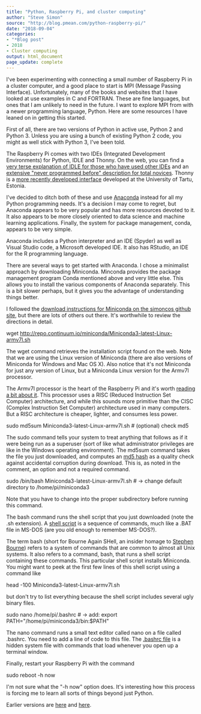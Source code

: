 ```yaml
---
title: "Python, Raspberry Pi, and cluster computing"
author: "Steve Simon"
source: "http://blog.pmean.com/python-raspberry-pi/"
date: "2018-09-04"
categories:
- "*Blog post"
- 2018
- Cluster computing
output: html_document
page_update: complete
---
```


I've been experimenting with connecting a small number of Raspberry Pi in a cluster computer, and a good place to start is MPI (Message Passing Interface). Unfortunately, many of the books and websites that I have looked at use examples in C and FORTRAN. These are fine languages, but ones that I am unlikely to need in the future. I want to explore MPI from with a newer programming language, Python. Here are some resources I have leaned on in getting this started.

<!---More--->

First of all, there are two versions of Python in active use, Python 2 and Python 3. Unless you are using a bunch of existing Python 2 code, you might as well stick with Python 3, I've been told.

The Raspberry Pi comes with two IDEs (Integrated Development Environments) for Python, IDLE and Thonny. On the web, you can find a [very terse explanation of IDLE for those who have used other IDEs][idl1] and an [extensive "never programmed before" description for total novices][ras1]. Thonny is a [more recently developed interface][tho1] developed at the University of Tartu, Estonia.

I've decided to ditch both of these and use [Anaconda][ana1] instead for all my Python programming needs. It's a decision I may come to regret, but Anaconda appears to be very popular and has more resources devoted to it. It also appears to be more closely oriented to data science and machine learning applications. Finally, the system for package management, conda, appears to be very simple.

Anaconda includes a Python interpreter and an IDE (Spyder) as well as Visual Studio code, a Microsoft developed IDE. It also has RStudio, an IDE for the R programming language.

There are several ways to get started with Anaconda. I chose a minimalist approach by downloading Miniconda. Minconda provides the package management program Conda mentioned above and very little else. This allows you to install the various components of Anaconda separately. This is a bit slower perhaps, but it gives you the advantage of understanding things better.

I followed the [download instructions for Miniconda on the simoncos github site][min1], but there are lots of others out there. It's worthwhile to review the directions in detail.

wget http://repo.continuum.io/miniconda/Miniconda3-latest-Linux-armv7l.sh

The wget command retrieves the installation script found on the web. Note that we are using the Linux version of Miniconda (there are also versions of Miniconda for Windows and Mac OS X). Also notice that it's not Miniconda for just any version of Linux, but a Miniconda Linux version for the Armv7l processor.

The Armv7l processor is the heart of the Raspberry Pi and it's worth [reading a bit about it][wik2]. This processor uses a RISC (Reduced Instruction Set Computer) architecture, and while this sounds more primitive than the CISC (Complex Instruction Set Computer) architecture used in many computers. But a RISC architecture is cheaper, lighter, and consumes less power.

sudo md5sum Miniconda3-latest-Linux-armv7l.sh # (optional) check md5

The sudo command tells your system to treat anything that follows as if it were being run as a superuser (sort of like what administrator privileges are like in the Windows operating environment). The md5sum command takes the file you just downloaded, and computes an [md5 hash][wik1] as a quality check against accidental corruption during download. This is, as noted in the comment, an option and not a required command.

sudo /bin/bash Miniconda3-latest-Linux-armv7l.sh # -> change default directory to /home/pi/miniconda3

Note that you have to change into the proper subdirectory before running this command.

The bash command runs the shell script that you just downloaded (note the .sh extension). A [shell script][she1] is a sequence of commands, much like a .BAT file in MS-DOS (are you old enough to remember MS-DOS?).

The term bash (short for Bourne Again SHell, an insider homage to [Stephen Bourne][bou1]) refers to a system of commands that are common to almost all Unix systems. It also refers to a command, bash, that runs a shell script containing these commands. This particular shell script installs Miniconda. You might want to peek at the first few lines of this shell script using a command like

head -100 Miniconda3-latest-Linux-armv7l.sh

but don't try to list everything because the shell script includes several ugly binary files.

sudo nano /home/pi/.bashrc # -> add: export PATH="/home/pi/miniconda3/bin:$PATH"

The nano command runs a small text editor called nano on a file called .bashrc. You need to add a line of code to this file. The [.bashrc file][bas1] is a hidden system file with commands that load whenever you open up a terminal window.

Finally, restart your Raspberry Pi with the command

sudo reboot -h now

I'm not sure what the "-h now" option does. It's interesting how this process is forcing me to learn all sorts of things beyond just Python.

[ana1]: https://en.wikipedia.org/wiki/Anaconda_(Python_distribution)
[bas1]: https://www.maketecheasier.com/what-is-bashrc/
[bou1]: https://en.wikipedia.org/wiki/Stephen_R._Bourne
[idl1]: http://www.raspberry-projects.com/pi/programming-in-python/general-python-programming/idle-python-programming
[min1]: https://gist.github.com/simoncos/a7ce35babeaf73f512be24135c0fbafb
[ras1]: https://www.raspberrypi.org/magpi/program-python/
[she1]: https://www.shellscript.sh/index.html
[tho1]: https://thonny.org/
[wik1]: https://en.wikipedia.org/wiki/MD5
[wik2]: https://en.wikipedia.org/wiki/ARM_architecture

Earlier versions are [here][sim1] and [here][sim2].
 
[sim1]: http://blog.pmean.com/python-raspberry-pi/
[sim2]: http://new.pmean.com/python-raspberry-pi/
